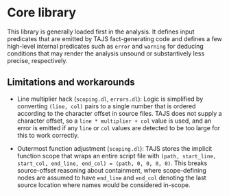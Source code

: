 # Core library

This library is generally loaded first in the analysis. It defines input predicates that are emitted by TAJS fact-generating code and defines a few high-level internal predicates such as `error` and `warning` for deducing conditions that may render the analysis unsound or substantively less precise, respectively.

## Limitations and workarounds

- Line multiplier hack (`scoping.dl`, `errors.dl`): Logic is simplified by converting `(line, col)` pairs to a single number that is ordered according to the character offset in source files. TAJS does not supply a character offset, so a `line * multiplier + col` value is used, and an error is emitted if any `line` or `col` values are detected to be too large for this to work correctly.

- Outermost function adjustment (`scoping.dl`): TAJS stores the implicit function scope that wraps an entire script file with `(path, start_line, start_col, end_line, end_col) = (path, 0, 0, 0, 0)`. This breaks source-offset reasoning about containment, where scope-defining nodes are assumed to have `end_line` and `end_col` denoting the last source location where names would be considered in-scope.
